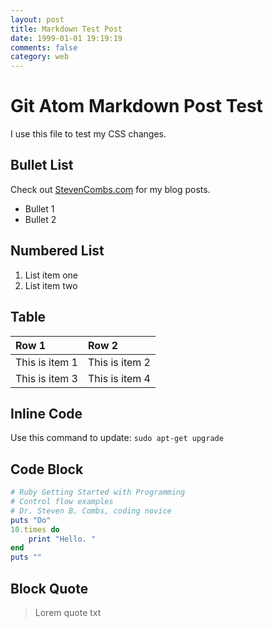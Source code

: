 ```yaml
---
layout: post
title: Markdown Test Post
date: 1999-01-01 19:19:19
comments: false
category: web
---
```


# Git Atom Markdown Post Test

I use this file to test my CSS changes.

## Bullet List

Check out [StevenCombs.com][1] for my blog posts.

* Bullet 1
* Bullet 2

## Numbered List

1. List item one
2. List item two

## Table
| Row 1 | Row 2 |
| :------------- | :------------- |
| This is item 1 | This is item 2 |
| This is item 3 | This is item 4 |

## Inline Code

Use this command to update: `sudo apt-get upgrade`

## Code Block

```ruby
# Ruby Getting Started with Programming
# Control flow examples
# Dr. Steven B. Combs, coding novice
puts "Do"
10.times do
	print "Hello. "
end
puts ""
```

## Block Quote

> Lorem quote txt

<!-- Link References -->

[1]:http://www.stevencombs.com
